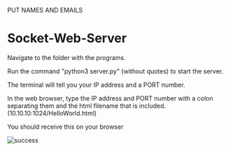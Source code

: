 PUT NAMES AND EMAILS
# Socket-Web-Server
Navigate to the folder with the programs.

Run the command "python3 server.py" (without quotes) to start the server.

The terminal will tell you your IP address and a PORT number.

In the web browser, type the IP address and PORT number with a colon separating them and the html filename that is included.
(10.10.10:1024/HelloWorld.html)

You should receive this on your browser

![success](https://github.com/Arbalest007/Socket-Web-Server/assets/47013008/74ba7d5d-38bb-4934-bed3-02625bcb5d58)
